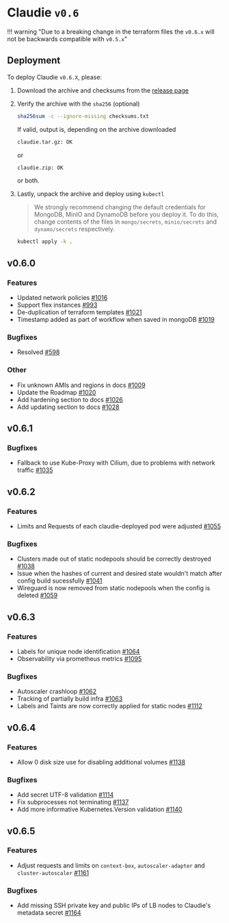 # Claudie `v0.6`

!!! warning "Due to a breaking change in the terraform files the `v0.6.x` will not be backwards compatible with `v0.5.x`"

## Deployment

To deploy Claudie `v0.6.X`, please:

1. Download the archive and checksums from the [release page](https://github.com/berops/claudie/releases)

2. Verify the archive with the `sha256` (optional)

    ```sh
    sha256sum -c --ignore-missing checksums.txt
    ```

   If valid, output is, depending on the archive downloaded

    ```sh
    claudie.tar.gz: OK
    ```

   or

    ```sh
    claudie.zip: OK
    ```

   or both.

3. Lastly, unpack the archive and deploy using `kubectl`

   > We strongly recommend changing the default credentials for MongoDB, MinIO and DynamoDB before you deploy it. To do this, change contents of the files in `mongo/secrets`, `minio/secrets` and `dynamo/secrets` respectively.

    ```sh
    kubectl apply -k .
    ```

## v0.6.0

### Features
- Updated network policies [#1016](https://github.com/berops/claudie/pull/1016)
- Support flex instances [#993](https://github.com/berops/claudie/pull/993)
- De-duplication of terraform templates [#1021](https://github.com/berops/claudie/pull/1021)
- Timestamp added as part of workflow when saved in mongoDB [#1019](https://github.com/berops/claudie/pull/1019)

### Bugfixes
- Resolved [#598](https://github.com/berops/claudie/issues/598)

### Other
- Fix unknown AMIs and regions in docs [#1009](https://github.com/berops/claudie/pull/1009)
- Update the Roadmap [#1020](https://github.com/berops/claudie/pull/1020)
- Add hardening section to docs [#1026](https://github.com/berops/claudie/pull/1026)
- Add updating section to docs [#1028](https://github.com/berops/claudie/pull/1028)


## v0.6.1

### Bugfixes
- Fallback to use Kube-Proxy with Cilium, due to problems with network traffic  [#1035](https://github.com/berops/claudie/pull/1035)


## v0.6.2

### Features
- Limits and Requests of each claudie-deployed pod were adjusted [#1055](https://github.com/berops/claudie/pull/1055)

### Bugfixes
- Clusters made out of static nodepools should be correctly destroyed [#1038](https://github.com/berops/claudie/pull/1038)
- Issue when the hashes of current and desired state wouldn't match after config build sucessfully  [#1041](https://github.com/berops/claudie/pull/1041)
- Wireguard is now removed from static nodepools when the config is deleted [#1059](https://github.com/berops/claudie/pull/1059)


## v0.6.3

### Features
- Labels for unique node identification  [#1064](https://github.com/berops/claudie/pull/1064)
- Observability via prometheus metrics [#1095](https://github.com/berops/claudie/pull/1095)

### Bugfixes
- Autoscaler crashloop [#1062](https://github.com/berops/claudie/pull/1062)
- Tracking of partially build infra [#1063](https://github.com/berops/claudie/pull/1063)
- Labels and Taints are now correctly applied for static nodes [#1112](https://github.com/berops/claudie/pull/1112)

## v0.6.4

### Features
- Allow 0 disk size use for disabling additional volumes [#1138](https://github.com/berops/claudie/pull/1138)

### Bugfixes
- Add secret UTF-8 validation [#1114](https://github.com/berops/claudie/pull/1114)
- Fix subprocesses not terminating [#1137](https://github.com/berops/claudie/pull/1137)
- Add more informative Kubernetes.Version validation [#1140](https://github.com/berops/claudie/pull/1140)

## v0.6.5

### Features
- Adjust requests and limits on `context-box`, `autoscaler-adapter` and `cluster-autoscaler` [#1161](https://github.com/berops/claudie/issues/1161)

### Bugfixes
- Add missing SSH private key and public IPs of LB nodes to Claudie's metadata secret [#1164](https://github.com/berops/claudie/issues/1164)
